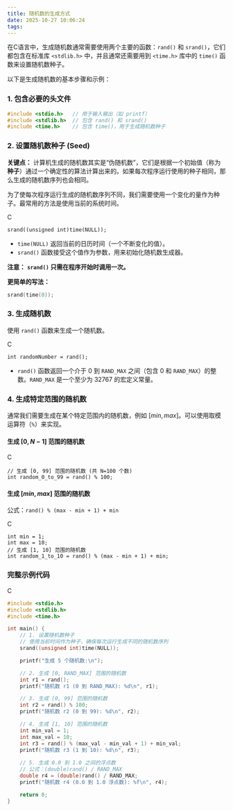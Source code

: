 ```yaml
---
title: 随机数的生成方式
date: 2025-10-27 10:06:24
tags:
---
```


在C语言中，生成随机数通常需要使用两个主要的函数：`rand()` 和 `srand()`，它们都包含在标准库 `<stdlib.h>` 中，并且通常还需要用到 `<time.h>` 库中的 `time()` 函数来设置随机数种子。

以下是生成随机数的基本步骤和示例：



### 1. 包含必要的头文件





```c
#include <stdio.h>   // 用于输入输出（如 printf）
#include <stdlib.h>  // 包含 rand() 和 srand()
#include <time.h>    // 包含 time()，用于生成随机数种子
```



### 2. 设置随机数种子 (Seed)



**关键点：** 计算机生成的随机数其实是“伪随机数”，它们是根据一个初始值（称为**种子**）通过一个确定性的算法计算出来的。如果每次程序运行使用的种子相同，那么生成的随机数序列也会相同。

为了使每次程序运行生成的随机数序列不同，我们需要使用一个变化的量作为种子。最常用的方法是使用当前的系统时间。

C

```
srand((unsigned int)time(NULL));
```

- `time(NULL)` 返回当前的日历时间（一个不断变化的值）。
- `srand()` 函数接受这个值作为参数，用来初始化随机数生成器。

**注意：** **`srand()` 只需在程序开始时调用一次。**

**更简单的写法：**

```cpp
srand(time(0));
```



### 3. 生成随机数



使用 `rand()` 函数来生成一个随机数。

C

```
int randomNumber = rand();
```

- `rand()` 函数返回一个介于 $0$ 到 `RAND_MAX` 之间（包含 $0$ 和 `RAND_MAX`）的整数。`RAND_MAX` 是一个至少为 $32767$ 的宏定义常量。



### 4. 生成特定范围的随机数



通常我们需要生成在某个特定范围内的随机数，例如 $[min, max]$。可以使用取模运算符（`%`）来实现。



#### 生成 $[0, N-1]$ 范围的随机数



C

```
// 生成 [0, 99] 范围的随机数 (共 N=100 个数)
int random_0_to_99 = rand() % 100;
```



#### 生成 $[min, max]$ 范围的随机数



公式：`rand() % (max - min + 1) + min`

C

```
int min = 1;
int max = 10;
// 生成 [1, 10] 范围的随机数
int random_1_to_10 = rand() % (max - min + 1) + min;
```



### 完整示例代码



C

```cpp
#include <stdio.h>
#include <stdlib.h>
#include <time.h>

int main() {
    // 1. 设置随机数种子
    // 使用当前时间作为种子，确保每次运行生成不同的随机数序列
    srand((unsigned int)time(NULL));

    printf("生成 5 个随机数:\n");

    // 2. 生成 [0, RAND_MAX] 范围的随机数
    int r1 = rand();
    printf("随机数 r1 (0 到 RAND_MAX): %d\n", r1);

    // 3. 生成 [0, 99] 范围的随机数
    int r2 = rand() % 100;
    printf("随机数 r2 (0 到 99): %d\n", r2);

    // 4. 生成 [1, 10] 范围的随机数
    int min_val = 1;
    int max_val = 10;
    int r3 = rand() % (max_val - min_val + 1) + min_val;
    printf("随机数 r3 (1 到 10): %d\n", r3);
    
    // 5. 生成 0.0 到 1.0 之间的浮点数
    // 公式：(double)rand() / RAND_MAX
    double r4 = (double)rand() / RAND_MAX;
    printf("随机数 r4 (0.0 到 1.0 浮点数): %f\n", r4);

    return 0;
}
```

